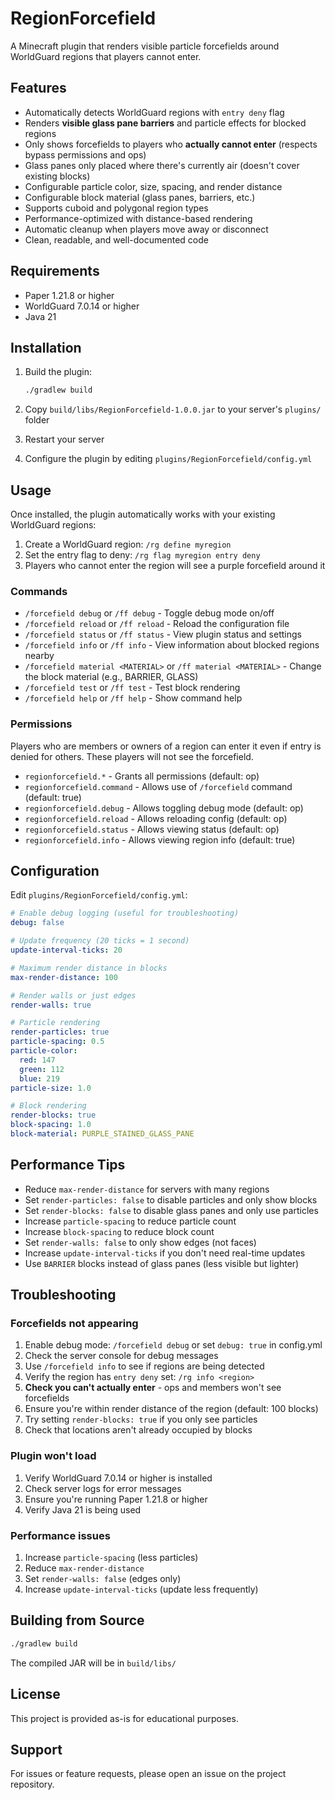 # RegionForcefield

A Minecraft plugin that renders visible particle forcefields around WorldGuard regions that players cannot enter.

## Features

- Automatically detects WorldGuard regions with `entry deny` flag
- Renders **visible glass pane barriers** and particle effects for blocked regions
- Only shows forcefields to players who **actually cannot enter** (respects bypass permissions and ops)
- Glass panes only placed where there's currently air (doesn't cover existing blocks)
- Configurable particle color, size, spacing, and render distance
- Configurable block material (glass panes, barriers, etc.)
- Supports cuboid and polygonal region types
- Performance-optimized with distance-based rendering
- Automatic cleanup when players move away or disconnect
- Clean, readable, and well-documented code

## Requirements

- Paper 1.21.8 or higher
- WorldGuard 7.0.14 or higher
- Java 21

## Installation

1. Build the plugin:
   ```bash
   ./gradlew build
   ```

2. Copy `build/libs/RegionForcefield-1.0.0.jar` to your server's `plugins/` folder

3. Restart your server

4. Configure the plugin by editing `plugins/RegionForcefield/config.yml`

## Usage

Once installed, the plugin automatically works with your existing WorldGuard regions:

1. Create a WorldGuard region: `/rg define myregion`
2. Set the entry flag to deny: `/rg flag myregion entry deny`
3. Players who cannot enter the region will see a purple forcefield around it

### Commands

- `/forcefield debug` or `/ff debug` - Toggle debug mode on/off
- `/forcefield reload` or `/ff reload` - Reload the configuration file
- `/forcefield status` or `/ff status` - View plugin status and settings
- `/forcefield info` or `/ff info` - View information about blocked regions nearby
- `/forcefield material <MATERIAL>` or `/ff material <MATERIAL>` - Change the block material (e.g., BARRIER, GLASS)
- `/forcefield test` or `/ff test` - Test block rendering
- `/forcefield help` or `/ff help` - Show command help

### Permissions

Players who are members or owners of a region can enter it even if entry is denied for others. These players will not see the forcefield.

- `regionforcefield.*` - Grants all permissions (default: op)
- `regionforcefield.command` - Allows use of `/forcefield` command (default: true)
- `regionforcefield.debug` - Allows toggling debug mode (default: op)
- `regionforcefield.reload` - Allows reloading config (default: op)
- `regionforcefield.status` - Allows viewing status (default: op)
- `regionforcefield.info` - Allows viewing region info (default: true)

## Configuration

Edit `plugins/RegionForcefield/config.yml`:

```yaml
# Enable debug logging (useful for troubleshooting)
debug: false

# Update frequency (20 ticks = 1 second)
update-interval-ticks: 20

# Maximum render distance in blocks
max-render-distance: 100

# Render walls or just edges
render-walls: true

# Particle rendering
render-particles: true
particle-spacing: 0.5
particle-color:
  red: 147
  green: 112
  blue: 219
particle-size: 1.0

# Block rendering
render-blocks: true
block-spacing: 1.0
block-material: PURPLE_STAINED_GLASS_PANE
```

## Performance Tips

- Reduce `max-render-distance` for servers with many regions
- Set `render-particles: false` to disable particles and only show blocks
- Set `render-blocks: false` to disable glass panes and only use particles
- Increase `particle-spacing` to reduce particle count
- Increase `block-spacing` to reduce block count
- Set `render-walls: false` to only show edges (not faces)
- Increase `update-interval-ticks` if you don't need real-time updates
- Use `BARRIER` blocks instead of glass panes (less visible but lighter)

## Troubleshooting

### Forcefields not appearing

1. Enable debug mode: `/forcefield debug` or set `debug: true` in config.yml
2. Check the server console for debug messages
3. Use `/forcefield info` to see if regions are being detected
4. Verify the region has `entry deny` set: `/rg info <region>`
5. **Check you can't actually enter** - ops and members won't see forcefields
6. Ensure you're within render distance of the region (default: 100 blocks)
7. Try setting `render-blocks: true` if you only see particles
8. Check that locations aren't already occupied by blocks

### Plugin won't load

1. Verify WorldGuard 7.0.14 or higher is installed
2. Check server logs for error messages
3. Ensure you're running Paper 1.21.8 or higher
4. Verify Java 21 is being used

### Performance issues

1. Increase `particle-spacing` (less particles)
2. Reduce `max-render-distance`
3. Set `render-walls: false` (edges only)
4. Increase `update-interval-ticks` (update less frequently)

## Building from Source

```bash
./gradlew build
```

The compiled JAR will be in `build/libs/`

## License

This project is provided as-is for educational purposes.

## Support

For issues or feature requests, please open an issue on the project repository.
